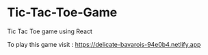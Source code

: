 # Tic-Tac-Toe-Game
Tic Tac Toe game using React

To play this game visit : https://delicate-bavarois-94e0b4.netlify.app
